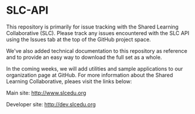SLC-API
=======

This repository is primarily for issue tracking with the Shared 
Learning Collaborative (SLC).  Please track any issues encountered with
the SLC API using the Issues tab at the top of the GitHub project space.

We've also added technical documentation to this repository as reference 
and to provide an easy way to download the full set as a whole.

In the coming weeks, we will add utilities and sample applications to 
our organization page at GitHub.  For more information about the Shared
Learning Collaborative, pleaes visit the links below:

Main site:  http://www.slcedu.org

Developer site:  http://dev.slcedu.org
